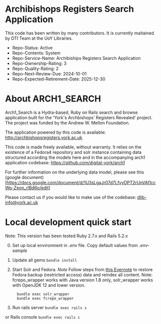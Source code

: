 # Archibishops Registers Search Application

This code has been written by many contributors. It is currently maitained by DTI Team at the UoY Libraries. 

- Repo-Status: Active
- Repo-Contents: System
- Repo-Service-Name: Archibiships Registers Search Application
- Repo-Ownership-Rating: 3
- Repo-Quality-Rating: 2
- Repo-Next-Review-Due: 2024-10-01
- Repo-Expected-Retirement-Date: 2025-12-30
  
# About ARCH1_SEARCH

Arch1_Search is a Hydra-based, Ruby on Rails search and browse application built for the 'York's Archbishops' Registers Revealed' project. The project was funded by the Andrew W. Mellon Foundation.

The application powered by this code is available: http://archbishopsregisters.york.ac.uk

This code is made freely available, without warranty. It relies on the existence of a Fedora4 repository and solr instance containing data structured according the models here and in the accompanying arch1 application codebase: https://github.com/digital-york/arch1

For further information on the underlying data model, please see this (google document)[https://docs.google.com/document/d/1U3sLgaJr07d7LfvyDPT2rUnVAI1ccWp-Zeon_rlBd6o/edit]

Please contact us if you would like to make use of the codebase: dlib-info@york.ac.uk


# Local development quick start

Note: This version has been tested Ruby 2.7.x and Rails 5.2.x

0. Set up local environment in _.env_ file. Copy default values from _.env-sample_

1. Update all gems
    ``` bundle install ```

2. Start Solr and Fedora. *Note* Follow steps from [this Evernote](https://www.evernote.com/l/AWdxHSOyL7xEppQF_BkWW6Vmih8loRkzlYU) to restore Fedora backup (restricted access) data and reindex all content.
   Note: fcrepo_wrapper works with Java version 1.8 only, solr_wrapper works with OpenJDK 12 and lower version. 
    ```
      bundle exec solr_wrapper
      bundle exec fcrepo_wrapper
    ```

4. Run rails server
    ``` bundle exec rails s ```

or Rails console
  ``` bundle exec rails c ```
